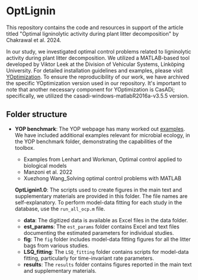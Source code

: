 # OptLignin

This repository contains the code and resources in support of the article titled "Optimal ligninolytic activity during plant litter decomposition" by  Chakrawal et al. 2024.

In our study, we investigated optimal control problems related to ligninolytic activity during plant litter decomposition. We utilized a MATLAB-based tool developed by Viktor Leek at the Division of Vehicular Systems, Linköping University. For detailed installation guidelines and examples, please visit [YOptimization](https://www.yoptimization.com/). To ensure the reproducibility of our work, we have archived the specific YOptimization version used in our repository. It's important to note that another necessary component for YOptimization is CasADi; specifically, we utilized the casadi-windows-matlabR2016a-v3.5.5 version.

## Folder structure

- **YOP benchmark**: The YOP webpage has many worked out [examples](https://www.yoptimization.com/examples). We have included additional examples relevant for microbial ecology, in the YOP benchmark folder, demonstrating the capabilities of the toolbox.
	- Examples from Lenhart and Workman, Optimal control applied to biological models
	- Manzoni et al. 2022
	- Xuezhong Wang_Solving optimal control problems with MATLAB

	**OptLignin1.0**: The scripts used to create figures in the main text and supplementary materials are provided in this folder. The file names are self-explanatory. To perform model-data fitting for each study in the database, use the `run_all_ocp.m` file.
	- **data**: The digitized data is available as Excel files in the data folder.
	- **est_params**: The `est_params` folder contains Excel and text files documenting the estimated parameters for individual studies.
	- **fig**: The `fig` folder includes model-data fitting figures for all the litter bags from various studies.
	- **LSQ_fitting**: The `LSQ_fitting` folder contains scripts for model-data fitting, particularly for time-invariant rate parameters.
	- **results**: The `results` folder contains figures reported in the main text and supplementary materials.
